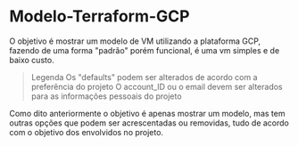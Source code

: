 # Modelo-Terraform-GCP
 O objetivo é mostrar um modelo de VM utilizando a plataforma GCP, fazendo de uma forma "padrão" porém funcional, é uma vm simples e de baixo custo.
 







   >Legenda
     Os "defaults" podem ser alterados de acordo com a preferência do projeto
     O account_ID ou o email devem ser alterados para as informações pessoais do projeto
     
 Como dito anteriormente o objetivo é apenas mostrar um modelo, mas tem outras opções que podem ser acrescentadas ou removidas, tudo de acordo com o objetivo dos envolvidos no projeto.